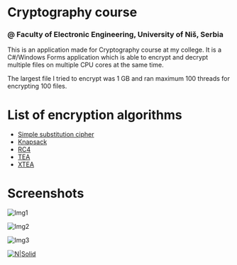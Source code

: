 # Cryptography course 

### @ Faculty of Electronic Engineering, University of Niš, Serbia

This is an application made for Cryptography course at my college. It is a C#/Windows Forms application which is able to encrypt and decrypt multiple files on multiple CPU cores at the same time. 

The largest file I tried to encrypt was 1 GB and ran maximum 100 threads for encrypting 100 files.

# List of encryption algorithms

- [Simple substitution cipher](https://github.com/nemanjapetrovic/cryptography-course-elfak/blob/master/CryptographyProject/CryptographyProject/EncryptionAlgorithms/SimpleSubstituionCipher.cs)
- [Knapsack](https://github.com/nemanjapetrovic/cryptography-course-elfak/blob/master/CryptographyProject/CryptographyProject/EncryptionAlgorithms/Knapsack.cs)
- [RC4](https://github.com/nemanjapetrovic/cryptography-course-elfak/blob/master/CryptographyProject/CryptographyProject/EncryptionAlgorithms/RC4.cs)
- [TEA](https://github.com/nemanjapetrovic/cryptography-course-elfak/blob/master/CryptographyProject/CryptographyProject/EncryptionAlgorithms/TEA.cs)
- [XTEA](https://github.com/nemanjapetrovic/cryptography-course-elfak/blob/master/CryptographyProject/CryptographyProject/EncryptionAlgorithms/XTEA.cs)

# Screenshots

![Img1](http://i.imgur.com/zngp2tb.jpg)

![Img2](http://i.imgur.com/Vt7z1Rz.jpg)

![Img3](http://i.imgur.com/NMD4XUI.jpg)

[![N|Solid](http://www.blogworld.com/wp-content/uploads/2009/04/linkedin-logo.jpg)](https://rs.linkedin.com/in/nemanjapetrovic1994)
